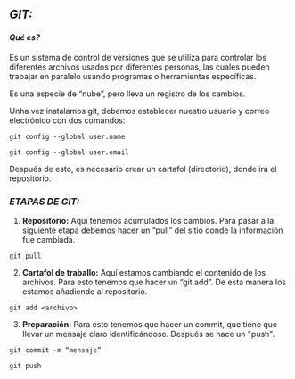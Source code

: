 ## *GIT:*

#### *Qué es?*

Es un sistema de control de versiones que se utiliza para controlar los diferentes archivos usados por diferentes personas, las cuales pueden trabajar en paralelo usando programas o herramientas específicas.

Es una especie de “nube”, pero lleva un registro de los cambios.

Unha vez instalamos git, debemos establecer nuestro usuario y correo electrónico con dos comandos:

`git config --global user.name`

`git config --global user.email`

Después de esto, es necesario crear un cartafol (directorio), donde irá el repositorio.

### *ETAPAS DE GIT:*

1.	**Repositorio:**
Aquí tenemos acumulados los cambios. Para pasar a la siguiente etapa debemos hacer un “pull” del sitio donde la información fue cambiada.

`git pull`

2.	**Cartafol de traballo:**
Aquí estamos cambiando el contenido de los archivos. Para esto tenemos que hacer un “git add”. De esta manera los estamos añadiendo al repositorio.

`git add <archivo>`

3.	**Preparación:**
Para esto tenemos que hacer un commit, que tiene que llevar un mensaje claro identificándose. Después se hace un "push".

`git commit -m “mensaje”`

`git push`